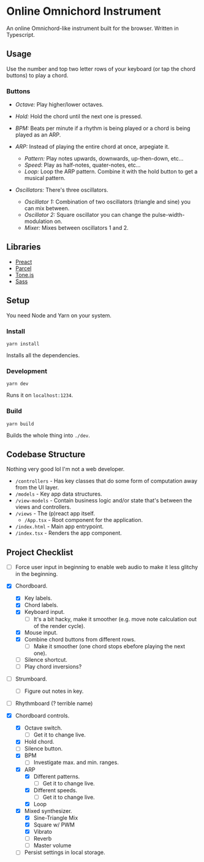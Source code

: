 # Online Omnichord Instrument

An online Omnichord-like instrument built for the browser. Written in Typescript.

## Usage

Use the number and top two letter rows of your keyboard (or tap the chord buttons) to 
play a chord.

### Buttons

- *Octave:* Play higher/lower octaves.
- *Hold:* Hold the chord until the next one is pressed.
- *BPM:* Beats per minute if a rhythm is being played or a chord is being played as an ARP.

- *ARP:* Instead of playing the entire chord at once, arpegiate it.
    - *Pattern:* Play notes upwards, downwards, up-then-down, etc...
    - *Speed*: Play as half-notes, quater-notes, etc...
    - *Loop:* Loop the ARP pattern. Combine it with the hold button to get a musical pattern.
- *Oscillators:* There's three oscillators.
    - *Oscillator 1:* Combination of two oscillators (triangle and sine) you can mix between.
    - *Oscillator 2:* Square oscillator you can change the pulse-width-modulation on.
    - *Mixer:* Mixes between oscillators 1 and 2.

## Libraries

- [Preact](https://preactjs.com)
- [Parcel](https://parceljs.org)
- [Tone.js](https://tonejs.github.io)
- [Sass](https://sass-lang.com)

## Setup

You need Node and Yarn on your system.

### Install
```sh=
yarn install
```

Installs all the dependencies.

### Development
```sh=
yarn dev
```

Runs it on `localhost:1234`.

### Build
```sh=
yarn build
```

Builds the whole thing into `./dev`.

## Codebase Structure
Nothing very good lol I'm not a web developer.
 
- `/controllers` - Has key classes that do some form of computation away from the UI layer.
- `/models` - Key app data structures. 
- `/view-models` - Contain business logic and/or state that's between the views and controllers.
- `/views` - The (p)react app itself. 
    - `/App.tsx` - Root component for the application.
- `/index.html` - Main app entrypoint.
- `/index.tsx` - Renders the app component.

## Project Checklist

- [ ] Force user input in beginning to enable web audio to make it less glitchy in the beginning.

- [x] Chordboard.
    - [x] Key labels.
    - [x] Chord labels.
    - [x] Keyboard input.
        - [ ] It's a bit hacky, make it smoother (e.g. move note calculation out of the render cycle).
    - [x] Mouse input.
    - [x] Combine chord buttons from different rows.
        - [ ] Make it smoother (one chord stops ebefore playing the next one).
    - [ ] Silence shortcut. 
    - [ ] Play chord inversions?

- [ ] Strumboard.
    - [ ] Figure out notes in key.

- [ ] Rhythmboard (? terrible name)

- [x] Chordboard controls.
    - [x] Octave switch.
        - [ ] Get it to change live.
    - [x] Hold chord.
    - [ ] Silence button.
    - [x] BPM
        - [ ] Investigate max. and min. ranges.
    - [x] ARP
        - [x] Different patterns.
            - [ ] Get it to change live. 
        - [x] Different speeds.
            - [ ] Get it to change live.
        - [x] Loop
    - [x] Mixed synthesizer. 
        - [x] Sine-Triangle Mix
        - [x] Square w/ PWM
        - [x] Vibrato
        - [ ] Reverb
        - [ ] Master volume
    - [ ] Persist settings in local storage.
